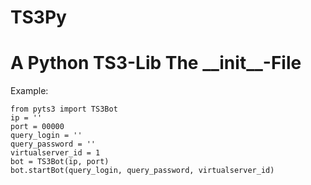 TS3Py
=====

A Python TS3-Lib
The \_\_init\_\_-File
=====================
Example:
  
    from pyts3 import TS3Bot  
    ip = ''
    port = 00000
    query_login = ''
    query_password = ''
    virtualserver_id = 1
    bot = TS3Bot(ip, port)
    bot.startBot(query_login, query_password, virtualserver_id)

